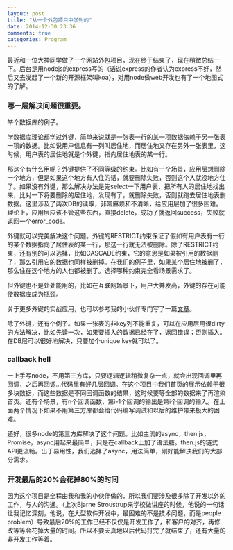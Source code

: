 ```yaml
---
layout: post
title: "从一个外包项目中学到的"
date: 2014-12-30 23:36
comments: true
categories: Program
---
```


最近和一位大神同学做了一个网站外包项目，现在终于结束了，现在稍微总结一下。后台是用nodejs的express写的（话说express的作者认为express不好，然后又去发起了一个新的开源框架叫koa），对用node做web开发也有了一个地图式的了解。

### 哪一层解决问题很重要。
<!-- more -->

举个数据库的例子。

学数据库理论都学过外键，简单来说就是一张表一行的某一项数据依赖于另一张表一项的数据。比如说用户信息有一列叫居住地，而居住地又存在另外一张表里，这时候，用户表的居住地就是个外键，指向居住地表的某一行。

那这个有什么用呢？外键提供了不同等级的约束。比如有一个场景，应用层想删除一个地方，但是如果这个地方有人住的话，就要删除失败，否则这个人就没地方住了。如果没有外键，那么解决办法是先select一下用户表，把所有人的居住地找出来，比对一下将要删除的居住地，发现有了，就删除失败，否则就跑去居住地表删数据。这里涉及了两次DB的读取，非常麻烦和不清晰，给应用层加了很多困难。理论上，应用层应该不管这些东西，直接delete，成功了就返回success，失败就返回一个error\_code。

外键就可以完美解决这个问题。外键的RESTRICT约束保证了假如有用户表有一行的某个数据指向了居住表的某一行，那这一行就无法被删除。除了RESTRICT约束，还有别的可以选择，比如CASCADE约束，它的意思是如果被引用的数据删了，那么引用它的数据也同样被删掉。在我们的例子里，如果某个居住地被删了，那么住在这个地方的人也都被删了。选择哪种约束完全看场景需求了。

但外键也不是处处能用的，比如在互联网场景下，用户大并发高，外键的存在可能使数据库成为瓶颈。

关于更多外键的实战应用，也可以参考我的小伙伴专门写了一篇[文章](http://zhoutall.com/archives/617)。

除了外键，还有个例子。如果一张表的非key列不能重复，可以在应用层用很dirty的方法解决，比如先读一次，如果要插入的数据已经在了，返回错误；否则插入。在DB层可以很好地解决，只要加个unique key就可以了。

### callback hell

一上手写node，不用第三方库，只要逻辑逻辑稍微复杂一点，就会出现回调里再回调，之后再回调...代码里有好几层回调。在这个项目中我们首页的展示依赖于很多块数据，而这些数据是不同回调函数的结果，这时候要等全部的数据来了再渲染首页。还有个场景，有n个回调函数，第i-1个回调的输出是第i个回调的输入。在上面两个情况下如果不用第三方库都会给代码编写调试和以后的维护带来极大的困难。

还好，很多node的第三方库解决了这个问题。比如主流的async，then.js，Promise，async用起来最简单，只是在callback上加了语法糖。then.js的链式API更流畅。出于易用性，我们选择了async，用法简单，刚好能解决我们的大部分需求。

### 开发最后的20%会花掉80%的时间

因为这个项目是全程由我和我的小伙伴做的，所以我们要涉及很多除了开发以外的工作，与人的沟通。（上次Bjarne Stroustrup来学校做讲座的时候，他说的一句话让我记忆深刻，他说，在大型软件开发中，最困难的不是技术问题，而是people problem）导致最后20%的工作已经不仅仅是开发工作了，和客户的对齐，再修改等等会花掉大量的时间。所以不要天真地以后代码打完了就结束了，还有大量的非开发工作等着。
